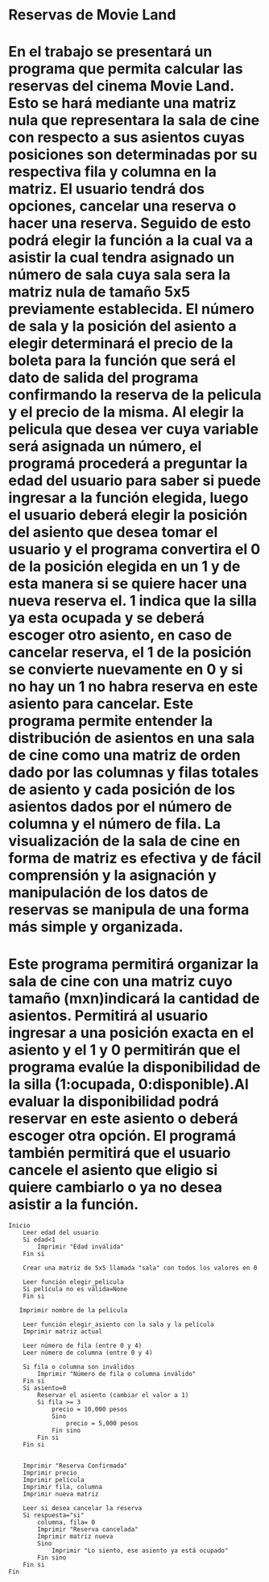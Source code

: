 # Reservas de Movie Land
# En el trabajo se presentará un programa que permita calcular las reservas del cinema Movie Land. Esto se hará mediante una matriz nula que representara la sala de cine con respecto a sus asientos cuyas posiciones son determinadas por su respectiva fila y columna en la matriz. El usuario tendrá dos opciones, cancelar una reserva o hacer una reserva. Seguido de esto podrá elegir la función a la cual va a asistir la cual tendra asignado un número de sala cuya sala sera la matriz nula de tamaño 5x5 previamente establecida. El número de sala y la posición del asiento a elegir determinará el precio de la boleta para la función que será el dato de salida del programa confirmando la reserva de la pelicula y el precio de la misma. Al elegir la pelicula que desea ver cuya variable será asignada un número, el programá procederá a preguntar la edad del usuario para saber si puede ingresar a la función elegida, luego el usuario deberá elegir la posición del asiento que desea tomar el usuario y el programa convertira el 0 de la posición elegida en un 1 y de esta manera si se quiere hacer una nueva reserva el. 1 indica que la silla ya esta ocupada y se deberá escoger otro asiento, en caso de cancelar reserva, el 1 de la posición se convierte nuevamente en 0 y si no hay un 1 no habra reserva en este asiento para cancelar. Este programa permite entender la distribución de asientos en una sala de cine como una matriz de orden dado por las columnas y filas totales de asiento y cada posición de los asientos dados por el número de columna y el número de fila. La visualización de la sala de cine en forma de matriz es efectiva y de fácil comprensión y la asignación y manipulación de los datos de reservas se manipula de una forma más simple y organizada.

# Este programa permitirá organizar la sala de cine con una matriz cuyo tamaño (mxn)indicará la cantidad de asientos. Permitirá al usuario ingresar a una posición exacta en el asiento y el 1 y 0 permitirán que el programa evalúe la disponibilidad de la silla (1:ocupada, 0:disponible).Al evaluar la disponibilidad podrá reservar en este asiento o deberá escoger otra opción. El programá también permitirá que el usuario cancele el asiento que eligio si quiere cambiarlo o ya no desea asistir a la función.
```
Inicio
    Leer edad del usuario
    Si edad<1
        Imprimir "Edad inválida"
    Fin si

    Crear una matriz de 5x5 llamada "sala" con todos los valores en 0 

    Leer función elegir_pelicula 
    Si película no es válida=None
    Fin si

   Imprimir nombre de la película 

    Leer función elegir_asiento con la sala y la película
    Imprimir matriz actual
        
    Leer número de fila (entre 0 y 4)
    Leer número de columna (entre 0 y 4)
        
    Si fila o columna son inválidos
        Imprimir "Número de fila o columna inválido"
    Fin si
    Si asiento=0
        Reservar el asiento (cambiar el valor a 1)
        Si fila >= 3
            precio = 10,000 pesos
            Sino
                precio = 5,000 pesos
            Fin sino
        Fin si
    Fin si
                

    Imprimir "Reserva Confirmada"
    Imprimir precio 
    Imprimir película
    Imprimir fila, columna
    Imprimir nueva matriz

    Leer si desea cancelar la reserva 
    Si respuesta="si"
        columna, fila= 0
        Imprimir "Reserva cancelada"
        Imprimir matriz nueva
        Sino
            Imprimir "Lo siento, ese asiento ya está ocupado"
        Fin sino
    Fin si
Fin
```
